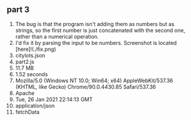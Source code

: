 ## part 3
1. The bug is that the program isn't adding them as numbers but as strings, so the first number is just concatenated with the second one, rather than a numerical operation.
2. I'd fix it by parsing the input to be numbers. Screenshot is located [here]!(./fix.png)
3. citylots.json
4. part2.js
5. 11.7 MB
6. 1.52 seconds
7. Mozilla/5.0 (Windows NT 10.0; Win64; x64) AppleWebKit/537.36 (KHTML, like Gecko) Chrome/90.0.4430.85 Safari/537.36
8. Apache
9. Tue, 26 Jan 2021 22:14:13 GMT
10. application/json
11. fetchData